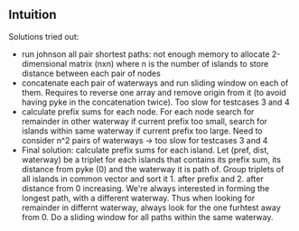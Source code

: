 ## Intuition

Solutions tried out:
- run johnson all pair shortest paths: not enough memory to allocate 2-dimensional matrix (nxn) where n is the number of islands to store distance between each pair of nodes
- concatenate each pair of waterways and run sliding window on each of them. Requires to reverse one array and remove origin from it (to avoid having pyke in the concatenation twice). Too slow for testcases 3 and 4
- calculate prefix sums for each node. For each node search for remainder in other waterway if current prefix too small, search for islands within same waterway if current prefix too large. Need to consider n^2 pairs of waterways -> too slow for testcases 3 and 4
- Final solution: calculate prefix sums for each island. Let (pref, dist, waterway) be a triplet for each islands that contains its prefix sum, its distance from pyke (0) and the waterway it is path of. Group triplets of all islands in common vector and sort it 1. after prefix and 2. after distance from 0 increasing. We're always interested in forming the longest path, with a different waterway. Thus when looking for remainder in differnt waterway, always look for the one furhtest away from 0. Do a sliding window for all paths within the same waterway.